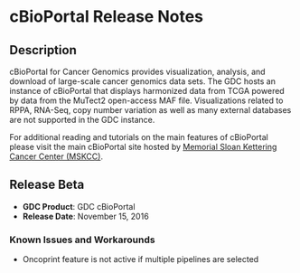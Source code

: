 # cBioPortal Release Notes

## Description

cBioPortal for Cancer Genomics provides visualization, analysis, and download of large-scale cancer genomics data sets.  The GDC hosts an instance of cBioPortal that displays harmonized data from TCGA powered by data from the MuTect2 open-access MAF file.  Visualizations related to RPPA, RNA-Seq, copy number variation as well as many external databases are not supported in the GDC instance.  

For additional reading and tutorials on the main features of cBioPortal please visit the main cBioPortal site hosted by [Memorial Sloan Kettering Cancer Center (MSKCC)](http://www.cbioportal.org/).

## Release Beta

* __GDC Product__: GDC cBioPortal
* __Release Date__: November 15, 2016


### Known Issues and Workarounds
*  Oncoprint feature is not active if multiple pipelines are selected <!--SV-512-->
